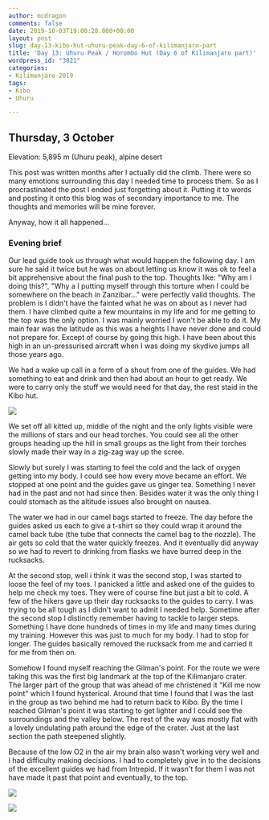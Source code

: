 ```yaml
---
author: mcdragon
comments: false
date: 2019-10-03T19:00:28.000+00:00
layout: post
slug: day-13-kibo-hut-uhuru-peak-day-6-of-kilimanjaro-part
title: 'Day 13: Uhuru Peak / Horombo Hut (Day 6 of Kilimanjaro part)'
wordpress_id: "3821"
categories:
- Kilimanjaro 2019
tags:
- Kibo
- Uhuru

---
```

## Thursday, 3 October

Elevation: 5,895 m (Uhuru peak), alpine desert

This post was written months after I actually did the climb. There were so many emotions surrounding this day I needed time to process them. So as I procrastinated the post I ended just forgetting about it. Putting it to words and posting it onto this blog was of secondary importance to me. The thoughts and memories will be mine forever.

Anyway, how it all happened...

### Evening brief

Our lead guide took us through what would happen the following day. I am sure he said it twice but he was on about letting us know it was ok to feel a bit apprehensive about the final push to the top. Thoughts like: "Why am I doing this?", "Why a I putting myself through this torture when I could be somewhere on the beach in Zanzibar..." were perfectly valid thoughts. The problem is I didn't have the fainted what he was on about as I never had them. I have climbed quite a few mountains in my life and for me getting to the top was the only option. I was mainly worried I won't be able to do it. My main fear was the latitude as this was a heights I have never done and could not prepare for. Except of course by going this high. I have been about this high in an un-pressurised aircraft when I was doing my skydive jumps all those years ago.

We had a wake up call in a form of a shout from one of the guides. We had something to eat and drink and then had about an hour to get ready. We were to carry only the stuff we would need for that day, the rest staid in the Kibo hut.

![](https://s3.eu-west-2.amazonaws.com/img.mcdowell.si/2019/10/2019-10-02-11.14.02.resized.jpg)

We set off all kitted up, middle of the night and the only lights visible were the millions of stars and our head torches. You could see all the other groups heading up the hill in small groups as the light from their torches slowly made their way in a zig-zag way up the scree.

Slowly but surely I was starting to feel the cold and the lack of oxygen getting into my body. I could see how every move became an effort. We stopped at one point and the guides gave us ginger tea. Something I never had in the past and not had since then. Besides water it was the only thing I could stomach as the altitude issues also brought on nausea.

The water we had in our camel bags started to freeze. The day before the guides asked us each to give a t-shirt so they could wrap it around the camel back tube (the tube that connects the camel bag to the nozzle). The air gets so cold that the water quickly freezes. And it eventually did anyway so we had to revert to drinking from flasks we have burred deep in the rucksacks.

At the second stop, well i think it was the second stop, I was started to loose the feel of my toes. I panicked a little and asked one of the guides to help me check my toes. They were of course fine but just a bit to cold. A few of the hikers gave up their day rucksacks to the guides to carry. I was trying to be all tough as I didn't want to admit I needed help. Sometime after the second stop I distinctly remember having to tackle to larger steps. Something I have done hundreds of times in my life and many times during my training. However this was just to much for my body. I had to stop for longer. The guides basically removed the rucksack from me and carried it for me from then on.

Somehow I found myself reaching the Gilman's point. For the route we were taking this was the first big landmark at the top of the Kilimanjaro crater. The larger part of the group that was ahead of me christened it "Kill me now point" which I found hysterical. Around that time I found that I was the last in the group as two behind me had to return back to Kibo. By the time I reached Gilman's point it was starting to get lighter and I could see the surroundings and the valley below. The rest of the way was mostly flat with a lovely undulating path around the edge of the crater. Just at the last section the path steepened slightly.

Because of the low O2 in the air my brain also wasn't working very well and I had difficulty making decisions. I had to completely give in to the decisions of the excellent guides we had from Intrepid. If it wasn't for them I was not have made it past that point and eventually, to the top.

![](https://s3.eu-west-2.amazonaws.com/img.mcdowell.si/2019/10/2019-10-03+07.32.08.resized.jpg)

![](https://img.mcdowell.si/2019/10/top-of-uhuru.jpg)
